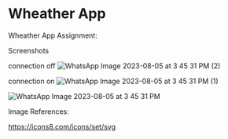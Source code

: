 
# Wheather App

Wheather App Assignment:

Screenshots

connection off
![WhatsApp Image 2023-08-05 at 3 45 31 PM (2)](https://github.com/kasim121/wheather_application/assets/53419295/630827f1-714d-4cd3-a776-438ff8846844)

connection on
![WhatsApp Image 2023-08-05 at 3 45 31 PM (1)](https://github.com/kasim121/wheather_application/assets/53419295/6e7c50a4-f16a-49cd-9301-5f7548732874)


![WhatsApp Image 2023-08-05 at 3 45 31 PM](https://github.com/kasim121/wheather_application/assets/53419295/386e3b48-8884-4e59-964e-155f1614db85)



Image References:

https://icons8.com/icons/set/svg
